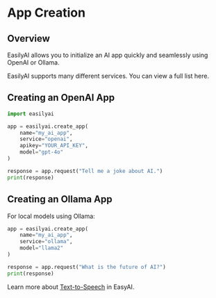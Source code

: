 # App Creation

## Overview
EasilyAI allows you to initialize an AI app quickly and seamlessly using OpenAI or Ollama.

EasilyAI supports many different services. You can view a full list here.  

## Creating an OpenAI App

```python
import easilyai

app = easilyai.create_app(
    name="my_ai_app",
    service="openai",
    apikey="YOUR_API_KEY",
    model="gpt-4o"
)

response = app.request("Tell me a joke about AI.")
print(response)
```

## Creating an Ollama App

For local models using Ollama:

```python
app = easilyai.create_app(
    name="my_ai_app",
    service="ollama",
    model="llama2"
)

response = app.request("What is the future of AI?")
print(response)
```

Learn more about [Text-to-Speech](./texttospeech.md) in EasyAI.